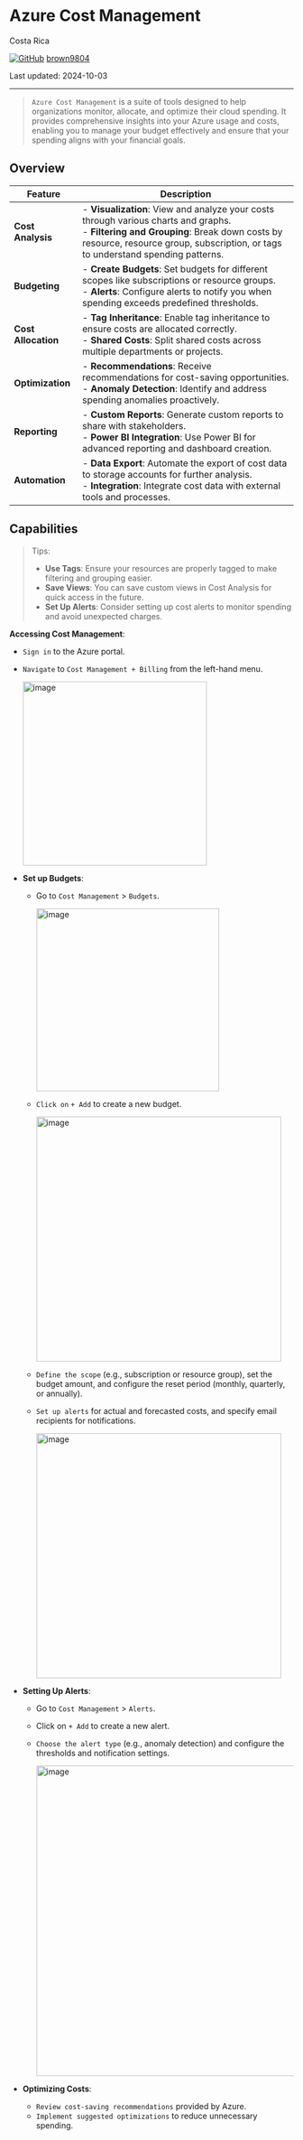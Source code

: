 # Azure Cost Management 

Costa Rica

[![GitHub](https://img.shields.io/badge/--181717?logo=github&logoColor=ffffff)](https://github.com/)
[brown9804](https://github.com/brown9804)

Last updated: 2024-10-03

----------

> `Azure Cost Management` is a suite of tools designed to help organizations monitor, allocate, and optimize their cloud spending. It provides comprehensive insights into your Azure usage and costs, enabling you to manage your budget effectively and ensure that your spending aligns with your financial goals.

## Overview 

| Feature          | Description                                                                                   |
|------------------|-----------------------------------------------------------------------------------------------|
| **Cost Analysis**| - **Visualization**: View and analyze your costs through various charts and graphs.<br/>- **Filtering and Grouping**: Break down costs by resource, resource group, subscription, or tags to understand spending patterns. |
| **Budgeting**    | - **Create Budgets**: Set budgets for different scopes like subscriptions or resource groups.<br/>- **Alerts**: Configure alerts to notify you when spending exceeds predefined thresholds. |
| **Cost Allocation**| - **Tag Inheritance**: Enable tag inheritance to ensure costs are allocated correctly.<br/>- **Shared Costs**: Split shared costs across multiple departments or projects. |
| **Optimization** | - **Recommendations**: Receive recommendations for cost-saving opportunities.<br/>- **Anomaly Detection**: Identify and address spending anomalies proactively. |
| **Reporting**    | - **Custom Reports**: Generate custom reports to share with stakeholders.<br/>- **Power BI Integration**: Use Power BI for advanced reporting and dashboard creation. |
| **Automation**   | - **Data Export**: Automate the export of cost data to storage accounts for further analysis.<br/>- **Integration**: Integrate cost data with external tools and processes. |

## Capabilities

> Tips: 
> - **Use Tags**: Ensure your resources are properly tagged to make filtering and grouping easier.
> - **Save Views**: You can save custom views in Cost Analysis for quick access in the future.
> - **Set Up Alerts**: Consider setting up cost alerts to monitor spending and avoid unexpected charges.

**Accessing Cost Management**:
   - `Sign in` to the Azure portal.
   - `Navigate` to `Cost Management + Billing` from the left-hand menu.

      <img width="326" alt="image" src="https://github.com/user-attachments/assets/39f453f1-31a5-49fb-a2db-031e7a89ba98">

- **Set up Budgets**:
   - Go to `Cost Management` > `Budgets`.

      <img width="324" alt="image" src="https://github.com/user-attachments/assets/b7f7eb28-e8a7-4029-ab34-16dbde88fb55">
      
   - `Click on` `+ Add` to create a new budget.

      <img width="434" alt="image" src="https://github.com/user-attachments/assets/61e7e1fa-4d2c-423a-84b7-ee82c66b9a19">

   - `Define the scope` (e.g., subscription or resource group), set the budget amount, and configure the reset period (monthly, quarterly, or annually).
   - `Set up alerts` for actual and forecasted costs, and specify email recipients for notifications.

      <img width="434" alt="image" src="https://github.com/user-attachments/assets/14fb5d90-36fd-498a-8e4d-e5d8bc4f8a9c">

- **Setting Up Alerts**:
   - Go to `Cost Management` > `Alerts`.
   - Click on `+ Add` to create a new alert.
   - `Choose the alert type` (e.g., anomaly detection) and configure the thresholds and notification settings.

      <img width="550" alt="image" src="https://github.com/user-attachments/assets/763e70ab-38fa-43b3-bd15-037ce17d427c">

- **Optimizing Costs**:
   - `Review cost-saving recommendations` provided by Azure.
   - `Implement suggested optimizations` to reduce unnecessary spending.
